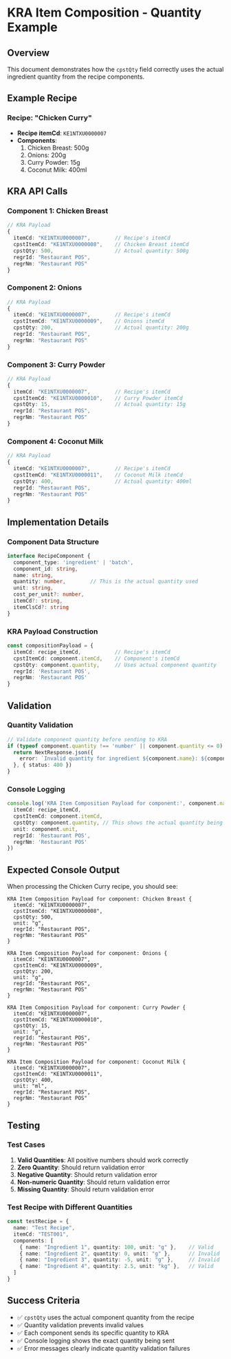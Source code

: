 # KRA Item Composition - Quantity Example

## Overview

This document demonstrates how the `cpstQty` field correctly uses the actual ingredient quantity from the recipe components.

## Example Recipe

### Recipe: "Chicken Curry"
- **Recipe itemCd**: `KE1NTXU0000007`
- **Components**:
  1. Chicken Breast: 500g
  2. Onions: 200g
  3. Curry Powder: 15g
  4. Coconut Milk: 400ml

## KRA API Calls

### Component 1: Chicken Breast
```typescript
// KRA Payload
{
  itemCd: "KE1NTXU0000007",        // Recipe's itemCd
  cpstItemCd: "KE1NTXU0000008",    // Chicken Breast itemCd
  cpstQty: 500,                    // Actual quantity: 500g
  regrId: "Restaurant POS",
  regrNm: "Restaurant POS"
}
```

### Component 2: Onions
```typescript
// KRA Payload
{
  itemCd: "KE1NTXU0000007",        // Recipe's itemCd
  cpstItemCd: "KE1NTXU0000009",    // Onions itemCd
  cpstQty: 200,                    // Actual quantity: 200g
  regrId: "Restaurant POS",
  regrNm: "Restaurant POS"
}
```

### Component 3: Curry Powder
```typescript
// KRA Payload
{
  itemCd: "KE1NTXU0000007",        // Recipe's itemCd
  cpstItemCd: "KE1NTXU0000010",    // Curry Powder itemCd
  cpstQty: 15,                     // Actual quantity: 15g
  regrId: "Restaurant POS",
  regrNm: "Restaurant POS"
}
```

### Component 4: Coconut Milk
```typescript
// KRA Payload
{
  itemCd: "KE1NTXU0000007",        // Recipe's itemCd
  cpstItemCd: "KE1NTXU0000011",    // Coconut Milk itemCd
  cpstQty: 400,                    // Actual quantity: 400ml
  regrId: "Restaurant POS",
  regrNm: "Restaurant POS"
}
```

## Implementation Details

### Component Data Structure
```typescript
interface RecipeComponent {
  component_type: 'ingredient' | 'batch',
  component_id: string,
  name: string,
  quantity: number,        // This is the actual quantity used
  unit: string,
  cost_per_unit?: number,
  itemCd?: string,
  itemClsCd?: string
}
```

### KRA Payload Construction
```typescript
const compositionPayload = {
  itemCd: recipe_itemCd,           // Recipe's itemCd
  cpstItemCd: component.itemCd,    // Component's itemCd
  cpstQty: component.quantity,     // Uses actual component quantity
  regrId: 'Restaurant POS',
  regrNm: 'Restaurant POS'
}
```

## Validation

### Quantity Validation
```typescript
// Validate component quantity before sending to KRA
if (typeof component.quantity !== 'number' || component.quantity <= 0) {
  return NextResponse.json({ 
    error: `Invalid quantity for ingredient ${component.name}: ${component.quantity}. Quantity must be a positive number.` 
  }, { status: 400 })
}
```

### Console Logging
```typescript
console.log('KRA Item Composition Payload for component:', component.name, {
  itemCd: recipe_itemCd,
  cpstItemCd: component.itemCd,
  cpstQty: component.quantity, // This shows the actual quantity being sent
  unit: component.unit,
  regrId: 'Restaurant POS',
  regrNm: 'Restaurant POS'
})
```

## Expected Console Output

When processing the Chicken Curry recipe, you should see:

```
KRA Item Composition Payload for component: Chicken Breast {
  itemCd: "KE1NTXU0000007",
  cpstItemCd: "KE1NTXU0000008",
  cpstQty: 500,
  unit: "g",
  regrId: "Restaurant POS",
  regrNm: "Restaurant POS"
}

KRA Item Composition Payload for component: Onions {
  itemCd: "KE1NTXU0000007",
  cpstItemCd: "KE1NTXU0000009",
  cpstQty: 200,
  unit: "g",
  regrId: "Restaurant POS",
  regrNm: "Restaurant POS"
}

KRA Item Composition Payload for component: Curry Powder {
  itemCd: "KE1NTXU0000007",
  cpstItemCd: "KE1NTXU0000010",
  cpstQty: 15,
  unit: "g",
  regrId: "Restaurant POS",
  regrNm: "Restaurant POS"
}

KRA Item Composition Payload for component: Coconut Milk {
  itemCd: "KE1NTXU0000007",
  cpstItemCd: "KE1NTXU0000011",
  cpstQty: 400,
  unit: "ml",
  regrId: "Restaurant POS",
  regrNm: "Restaurant POS"
}
```

## Testing

### Test Cases

1. **Valid Quantities**: All positive numbers should work correctly
2. **Zero Quantity**: Should return validation error
3. **Negative Quantity**: Should return validation error
4. **Non-numeric Quantity**: Should return validation error
5. **Missing Quantity**: Should return validation error

### Test Recipe with Different Quantities
```typescript
const testRecipe = {
  name: "Test Recipe",
  itemCd: "TEST001",
  components: [
    { name: "Ingredient 1", quantity: 100, unit: "g" },    // Valid
    { name: "Ingredient 2", quantity: 0, unit: "g" },      // Invalid
    { name: "Ingredient 3", quantity: -5, unit: "g" },     // Invalid
    { name: "Ingredient 4", quantity: 2.5, unit: "kg" },   // Valid
  ]
}
```

## Success Criteria

- ✅ `cpstQty` uses the actual component quantity from the recipe
- ✅ Quantity validation prevents invalid values
- ✅ Each component sends its specific quantity to KRA
- ✅ Console logging shows the exact quantity being sent
- ✅ Error messages clearly indicate quantity validation failures 